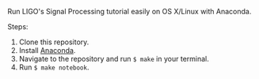 Run LIGO's Signal Processing tutorial easily on OS X/Linux with Anaconda.

Steps:

1. Clone this repository.
2. Install [Anaconda](https://www.continuum.io/downloads).
2. Navigate to the repository and run `$ make` in your terminal.
4. Run `$ make notebook`.